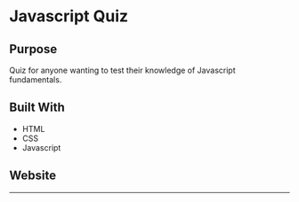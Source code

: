 # Javascript Quiz

## Purpose
Quiz for anyone wanting to test their knowledge of Javascript fundamentals.

## Built With
* HTML
* CSS
* Javascript

## Website
<!-- https://pdguerra12.github.io/Password-Generator-2.0/ -->
---

<!-- ![Password Generator](https://user-images.githubusercontent.com/92958186/142804652-98e30547-8db2-4fb8-b990-56311b6210fe.png) -->